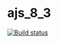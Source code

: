 # ajs_8_3

[![Build status](https://ci.appveyor.com/api/projects/status/0bb75a7umantmh2r?svg=true)](https://ci.appveyor.com/project/Serg1811/ajs-8-3)
